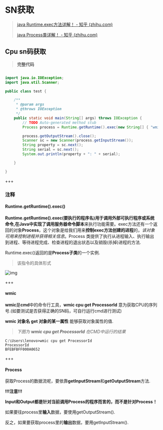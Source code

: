 # SN获取



> [java Runtime.exec方法详解！ - 知乎 (zhihu.com)](https://zhuanlan.zhihu.com/p/33547017)
>
> [java Process类详解！ - 知乎 (zhihu.com)](https://zhuanlan.zhihu.com/p/44957705)



## Cpu sn码获取

> **完整代码**

```java

import java.io.IOException;
import java.util.Scanner;

public class test {

    /**
     * @param args
     * @throws IOException
     */
    public static void main(String[] args) throws IOException {
        // TODO Auto-generated method stub
        Process process = Runtime.getRuntime().exec(new String[] { "wmic", "cpu", "get", "ProcessorId" });

        process.getOutputStream().close();
        Scanner sc = new Scanner(process.getInputStream());
        String property = sc.next();
        String serial = sc.next();
        System.out.println(property + ": " + serial);

    }

}
```

+++

### 注释

#### Runtime.getRuntime().exec()

**Runtime.getRuntime().exec(要执行的程序名)**用于调用外部可执行程序或系统命令,在Java中实现了**调用服务器命令脚本**来执行功能需要。exec方法还有一个返回的对象**Process**，这个对象是给我们用来**控制exec方法创建的进程**的，*该对象可用来控制进程并获得相关信息*。Process 类提供了执行从进程输入、执行输出到进程、等待进程完成、检查进程的退出状态以及销毁(杀掉)进程的方法.

Runtime.exec()返回的是**Process子类**的一个实例.

> 该指令的具体形式

![img](https://pic3.zhimg.com/80/v2-ce760fdffdc0d92ab70c92fc0d28e856_720w.webp)

+++

#### wmic

**wmic**是**cmd**中的命令行工具，**wmic cpu get ProcessorId** 意为获取CPU的序列号.(如要测试是否获得正确的SN码，可自行运行cmd进行测试)

**wmic 对象名 get 对象的某一属性** 能够获取对象属性的值.



> *下图为 **wmic cpu get ProcessorId** 在CMD中运行的结果*

```
C:\Users\lenovo>wmic cpu get ProcessorId
ProcessorId
BFEBFBFF000A0652
```

+++

#### Process

获取Process的数据流呢，要依靠**getInputStream**和**getOutputStream**方法.

**!!!注意!!!**

**Input和Output都是针对当前调用Process的程序而言的，而不是针对Process！**

如果要往process里**输入**数据，要使用getOutputStream().

反之，如果要获取process里的**输出**数据，要用getInputStream().